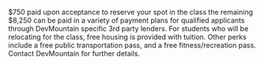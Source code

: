 $750 paid upon acceptance to reserve your spot in the class the remaining
$8,250 can be paid in a variety of payment plans for qualified applicants
through DevMountain specific 3rd party lenders. For students who will be
relocating for the class, free housing is provided with tuition. Other perks
include a free public transportation pass, and a free fitness/recreation pass.
Contact DevMountain for further details.

